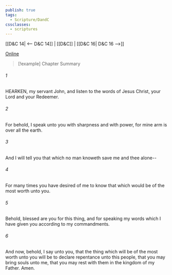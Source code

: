 ```yaml
---
publish: true
tags:
  - Scripture/DandC
cssclasses:
  - scriptures
---
```

[[D&C 14| <-- D&C 14]] | [[D&C]] | [[D&C 16| D&C 16 -->]]

[Online](https://churchofjesuschrist.org/study/scriptures/dc-testament/dc/15?lang=eng)

>[!example] Chapter Summary
>
###### 1
HEARKEN, my servant John, and listen to the words of Jesus Christ, your Lord and your Redeemer.
###### 2
For behold, I speak unto you with sharpness and with power, for mine arm is over all the earth.
###### 3
And I will tell you that which no man knoweth save me and thee alone--
###### 4
For many times you have desired of me to know that which would be of the most worth unto you.
###### 5
Behold, blessed are you for this thing, and for speaking my words which I have given you according to my commandments.
###### 6
And now, behold, I say unto you, that the thing which will be of the most worth unto you will be to declare repentance unto this people, that you may bring souls unto me, that you may rest with them in the kingdom of my Father. Amen.




